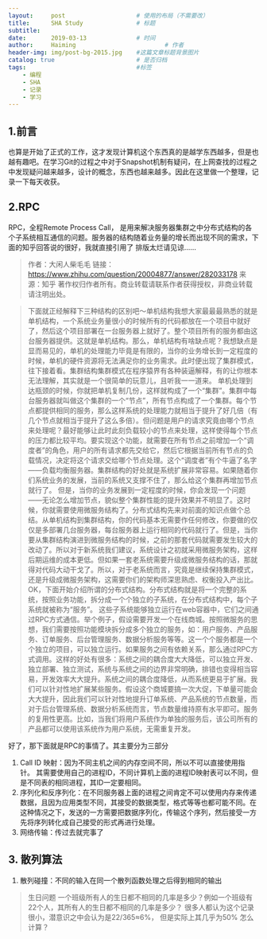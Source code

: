 ```yaml
---
layout:     post   				    # 使用的布局（不需要改）
title:      SHA Study				# 标题 
subtitle:   
date:       2019-03-13 				# 时间
author:     Haiming 						# 作者
header-img: img/post-bg-2015.jpg 	#这篇文章标题背景图片
catalog: true 						# 是否归档
tags:								#标签
    - 编程
    - SHA
    - 记录
    - 学习
---
```

## 1.前言
  也算是开始了正式的工作，这才发现计算机这个东西真的是越学东西越多，但是也越有趣吧。在学习Git的过程之中对于Snapshot机制有疑问，在上网查找的过程之中发现疑问越来越多，设计的概念，东西也越来越多。因此在这里做一个整理，记录一下每天收获。
## 2.RPC
RPC，全程Remote Process Call， 是用来解决服务器集群之中分布式结构的各个子系统相互通信的问题。服务器的结构随着业务量的增长而出现不同的需求，下面的知乎回答说的很好，我就直接引用了
排版太烂请见谅……
> 作者：大闲人柴毛毛
链接：https://www.zhihu.com/question/20004877/answer/282033178
来源：知乎
著作权归作者所有。商业转载请联系作者获得授权，非商业转载请注明出处。

>下面就正经解释下三种结构的区别吧～单机结构我想大家最最最熟悉的就是单机结构，一个系统业务量很小的时候所有的代码都放在一个项目中就好了，然后这个项目部署在一台服务器上就好了。整个项目所有的服务都由这台服务器提供。这就是单机结构。那么，单机结构有啥缺点呢？我想缺点是显而易见的，单机的处理能力毕竟是有限的，当你的业务增长到一定程度的时候，单机的硬件资源将无法满足你的业务需求。此时便出现了集群模式，往下接着看。集群结构集群模式在程序猿界有各种装逼解释，有的让你根本无法理解，其实就是一个很简单的玩意儿，且听我一一道来。
单机处理到达瓶颈的时候，你就把单机复制几份，这样就构成了一个“集群”。集群中每台服务器就叫做这个集群的一个“节点”，所有节点构成了一个集群。每个节点都提供相同的服务，那么这样系统的处理能力就相当于提升了好几倍（有几个节点就相当于提升了这么多倍）。但问题是用户的请求究竟由哪个节点来处理呢？最好能够让此时此刻负载较小的节点来处理，这样使得每个节点的压力都比较平均。要实现这个功能，就需要在所有节点之前增加一个“调度者”的角色，用户的所有请求都先交给它，然后它根据当前所有节点的负载情况，决定将这个请求交给哪个节点处理。这个“调度者”有个牛逼了名字——负载均衡服务器。集群结构的好处就是系统扩展非常容易。如果随着你们系统业务的发展，当前的系统又支撑不住了，那么给这个集群再增加节点就行了。
但是，当你的业务发展到一定程度的时候，你会发现一个问题——无论怎么增加节点，貌似整个集群性能的提升效果并不明显了。这时候，你就需要使用微服务结构了。分布式结构先来对前面的知识点做个总结。从单机结构到集群结构，你的代码基本无需要作任何修改，你要做的仅仅是多部署几台服务器，每台服务器上运行相同的代码就行了。但是，当你要从集群结构演进到微服务结构的时候，之前的那套代码就需要发生较大的改动了。所以对于新系统我们建议，系统设计之初就采用微服务架构，这样后期运维的成本更低。但如果一套老系统需要升级成微服务结构的话，那就得对代码大动干戈了。所以，对于老系统而言，究竟是继续保持集群模式，还是升级成微服务架构，这需要你们的架构师深思熟虑、权衡投入产出比。OK，下面开始介绍所谓的分布式结构。分布式结构就是将一个完整的系统，按照业务功能，拆分成一个个独立的子系统，在分布式结构中，每个子系统就被称为“服务”。
这些子系统能够独立运行在web容器中，它们之间通过RPC方式通信。举个例子，假设需要开发一个在线商城。按照微服务的思想，我们需要按照功能模块拆分成多个独立的服务，如：用户服务、产品服务、订单服务、后台管理服务、数据分析服务等等。这一个个服务都是一个个独立的项目，可以独立运行。如果服务之间有依赖关系，那么通过RPC方式调用。这样的好处有很多：系统之间的耦合度大大降低，可以独立开发、独立部署、独立测试，系统与系统之间的边界非常明确，排错也变得相当容易，开发效率大大提升。系统之间的耦合度降低，从而系统更易于扩展。我们可以针对性地扩展某些服务。假设这个商城要搞一次大促，下单量可能会大大提升，因此我们可以针对性地提升订单系统、产品系统的节点数量，而对于后台管理系统、数据分析系统而言，节点数量维持原有水平即可。服务的复用性更高。比如，当我们将用户系统作为单独的服务后，该公司所有的产品都可以使用该系统作为用户系统，无需重复开发。

好了，那下面就是RPC的事情了。其主要分为三部分
1. Call ID 映射：因为不同主机之间的内存空间不同，所以不可以直接使用指针。
其需要使用自己的进程ID，不同计算机上面的进程ID映射表可以不同，但是不同表的相同进程，其ID一定要相同。
2. 序列化和反序列化：在不同服务器上面的进程之间肯定不可以使用内存来传递数据，且因为应用类型不同，其接受的数据类型，格式等等也都可能不同。在这种情况之下，发送的一方需要把数据序列化，传输这个序列，然后接受一方先将序列转化成自己接受的形式再进行处理。
3. 网络传输：传过去就完事了
## 3. 散列算法
1. 散列碰撞：不同的输入在同一个散列函数处理之后得到相同的输出
> 生日问题
> 一个班级所有人的生日都不相同的几率是多少？例如一个班级有22个人，其所有人的生日都不相同的几率是多少？
> 很多人都认为这个记录很小，潜意识之中会认为是22/365≈6%， 但是实际上其几乎为50%
>怎么计算？